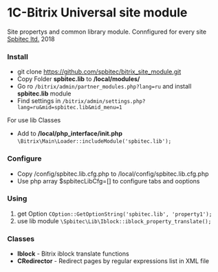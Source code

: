 # 1C-Bitrix Universal site module
Site propertys and common library module. Connfigured for every site 
[Spbitec ltd.](http://spbitec.ru "Spbitec ltd.") 2018

### Install
* git clone https://github.com/spbitec/bitrix_site_module.git
* Copy Folder **spbitec.lib** to **/local/modules/**
* Go ro `/bitrix/admin/partner_modules.php?lang=ru` and install **spbitec.lib** module
* Find settings in `/bitrix/admin/settings.php?lang=ru&mid=spbitec.lib&mid_menu=1`

For use lib Classes
* Add to **/local/php_interface/init.php**
`\Bitrix\Main\Loader::includeModule('spbitec.lib');`

### Configure
* Copy /config/spbitec.lib.cfg.php to /local/config/spbitec.lib.cfg.php
* Use php array $spbitecLibCfg=[] to configure tabs and ooptions

### Using
1. get Option `COption::GetOptionString('spbitec.lib', 'property1');`
2. use lib module `\Spbitec\Lib\Iblock::iblock_property_translate();`

### Classes
- **Iblock** - Bitrix iblock translate functions
- **CRedirector** - Redirect pages by regular expressions list in XML file 
